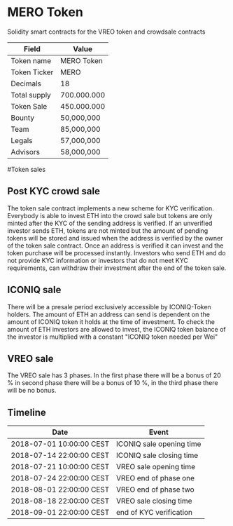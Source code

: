 # MERO Token

Solidity smart contracts for the VREO token and crowdsale contracts

| Field            | Value         |
|------------------|---------------|
| Token name       |  MERO Token   |
| Token Ticker     |  MERO         |
| Decimals         |  18           |
| Total supply     |  700.000.000  |
| Token Sale       |  450.000.000  |
| Bounty           |   50,000,000  |
| Team             |   85,000,000  |
| Legals           |   57,000,000  |
| Advisors         |   58,000,000  |

#Token sales

Post KYC crowd sale
-------------------

The token sale contract implements a new scheme for KYC verification. Everybody is able to invest ETH into the crowd sale but tokens are only minted after the KYC of the sending address is verified.
If an unverified investor sends ETH, tokens are not minted but the amount of pending tokens will be stored and issued when the address is verified by the owner of the token sale contract.
Once an address is verified it can invest and the token purchase will be processed instantly. Investors who send ETH and do not provide KYC information or investors that do not meet KYC requirements, can withdraw their investment after the end of the token sale.

ICONIQ sale
-----------

There will be a presale period exclusively accessible by ICONIQ-Token holders. The amount of ETH an address can send is dependent on the amount of ICONIQ token it holds at the time of investment.
To check the amount of ETH investors are allowed to invest, the ICONIQ token balance of the investor is multiplied with a constant "ICONIQ token needed per Wei"

VREO sale
---------

The VREO sale has 3 phases. In the first phase there will be a bonus of 20 % in second phase there will be a bonus of 10 %,  in the third phase there will be no bonus.

Timeline
--------

|Date                     |Event                                        |
|-------------------------|---------------------------------------------|
|2018-07-01 10:00:00 CEST | ICONIQ sale opening time                    |
|2018-07-14 22:00:00 CEST | ICONIQ sale closing time                    |
|2018-07-21 10:00:00 CEST | VREO sale opening time                      |
|2018-07-24 22:00:00 CEST | VREO end of phase one                       |
|2018-08-01 22:00:00 CEST | VREO end of phase two                       |
|2018-08-18 22:00:00 CEST | VREO sale closing time                      |
|2018-09-01 22:00:00 CEST | end of KYC verification                     |

